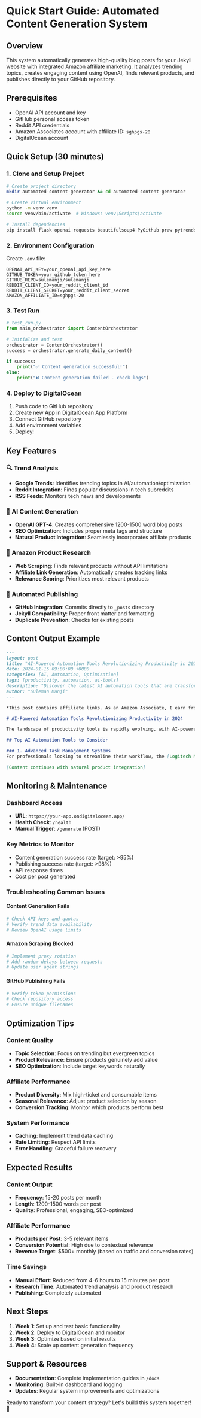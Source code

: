# Quick Start Guide: Automated Content Generation System

## Overview
This system automatically generates high-quality blog posts for your Jekyll website with integrated Amazon affiliate marketing. It analyzes trending topics, creates engaging content using OpenAI, finds relevant products, and publishes directly to your GitHub repository.

## Prerequisites
- OpenAI API account and key
- GitHub personal access token
- Reddit API credentials
- Amazon Associates account with affiliate ID: `sghpgs-20`
- DigitalOcean account

## Quick Setup (30 minutes)

### 1. Clone and Setup Project
```bash
# Create project directory
mkdir automated-content-generator && cd automated-content-generator

# Create virtual environment
python -m venv venv
source venv/bin/activate  # Windows: venv\Scripts\activate

# Install dependencies
pip install flask openai requests beautifulsoup4 PyGithub praw pytrends python-dotenv schedule gunicorn
```

### 2. Environment Configuration
Create `.env` file:
```env
OPENAI_API_KEY=your_openai_api_key_here
GITHUB_TOKEN=your_github_token_here
GITHUB_REPO=sulemanji/sulemanji
REDDIT_CLIENT_ID=your_reddit_client_id
REDDIT_CLIENT_SECRET=your_reddit_client_secret
AMAZON_AFFILIATE_ID=sghpgs-20
```

### 3. Test Run
```python
# test_run.py
from main_orchestrator import ContentOrchestrator

# Initialize and test
orchestrator = ContentOrchestrator()
success = orchestrator.generate_daily_content()

if success:
    print("✅ Content generation successful!")
else:
    print("❌ Content generation failed - check logs")
```

### 4. Deploy to DigitalOcean
1. Push code to GitHub repository
2. Create new App in DigitalOcean App Platform
3. Connect GitHub repository
4. Add environment variables
5. Deploy!

## Key Features

### 🔍 Trend Analysis
- **Google Trends**: Identifies trending topics in AI/automation/optimization
- **Reddit Integration**: Finds popular discussions in tech subreddits
- **RSS Feeds**: Monitors tech news and developments

### 🤖 AI Content Generation
- **OpenAI GPT-4**: Creates comprehensive 1200-1500 word blog posts
- **SEO Optimization**: Includes proper meta tags and structure
- **Natural Product Integration**: Seamlessly incorporates affiliate products

### 🛒 Amazon Product Research
- **Web Scraping**: Finds relevant products without API limitations
- **Affiliate Link Generation**: Automatically creates tracking links
- **Relevance Scoring**: Prioritizes most relevant products

### 📝 Automated Publishing
- **GitHub Integration**: Commits directly to `_posts` directory
- **Jekyll Compatibility**: Proper front matter and formatting
- **Duplicate Prevention**: Checks for existing posts

## Content Output Example

```markdown
---
layout: post
title: "AI-Powered Automation Tools Revolutionizing Productivity in 2024"
date: 2024-01-15 09:00:00 +0000
categories: [AI, Automation, Optimization]
tags: [productivity, automation, ai-tools]
description: "Discover the latest AI automation tools that are transforming how we work"
author: "Suleman Manji"
---

*This post contains affiliate links. As an Amazon Associate, I earn from qualifying purchases. #amazonaffiliate #ad*

# AI-Powered Automation Tools Revolutionizing Productivity in 2024

The landscape of productivity tools is rapidly evolving, with AI-powered automation leading the charge...

## Top AI Automation Tools to Consider

### 1. Advanced Task Management Systems
For professionals looking to streamline their workflow, the [Logitech MX Master 3S Wireless Mouse](https://amazon.com/dp/B09HM94VDS?tag=sghpgs-20) offers precision control that complements any automation setup...

[Content continues with natural product integration]
```

## Monitoring & Maintenance

### Dashboard Access
- **URL**: `https://your-app.ondigitalocean.app/`
- **Health Check**: `/health`
- **Manual Trigger**: `/generate` (POST)

### Key Metrics to Monitor
- Content generation success rate (target: >95%)
- Publishing success rate (target: >98%)
- API response times
- Cost per post generated

### Troubleshooting Common Issues

#### Content Generation Fails
```python
# Check API keys and quotas
# Verify trend data availability
# Review OpenAI usage limits
```

#### Amazon Scraping Blocked
```python
# Implement proxy rotation
# Add random delays between requests
# Update user agent strings
```

#### GitHub Publishing Fails
```python
# Verify token permissions
# Check repository access
# Ensure unique filenames
```

## Optimization Tips

### Content Quality
- **Topic Selection**: Focus on trending but evergreen topics
- **Product Relevance**: Ensure products genuinely add value
- **SEO Optimization**: Include target keywords naturally

### Affiliate Performance
- **Product Diversity**: Mix high-ticket and consumable items
- **Seasonal Relevance**: Adjust product selection by season
- **Conversion Tracking**: Monitor which products perform best

### System Performance
- **Caching**: Implement trend data caching
- **Rate Limiting**: Respect API limits
- **Error Handling**: Graceful failure recovery

## Expected Results

### Content Output
- **Frequency**: 15-20 posts per month
- **Length**: 1200-1500 words per post
- **Quality**: Professional, engaging, SEO-optimized

### Affiliate Performance
- **Products per Post**: 3-5 relevant items
- **Conversion Potential**: High due to contextual relevance
- **Revenue Target**: $500+ monthly (based on traffic and conversion rates)

### Time Savings
- **Manual Effort**: Reduced from 4-6 hours to 15 minutes per post
- **Research Time**: Automated trend analysis and product research
- **Publishing**: Completely automated

## Next Steps

1. **Week 1**: Set up and test basic functionality
2. **Week 2**: Deploy to DigitalOcean and monitor
3. **Week 3**: Optimize based on initial results
4. **Week 4**: Scale up content generation frequency

## Support & Resources

- **Documentation**: Complete implementation guides in `/docs`
- **Monitoring**: Built-in dashboard and logging
- **Updates**: Regular system improvements and optimizations

Ready to transform your content strategy? Let's build this system together! 🚀
